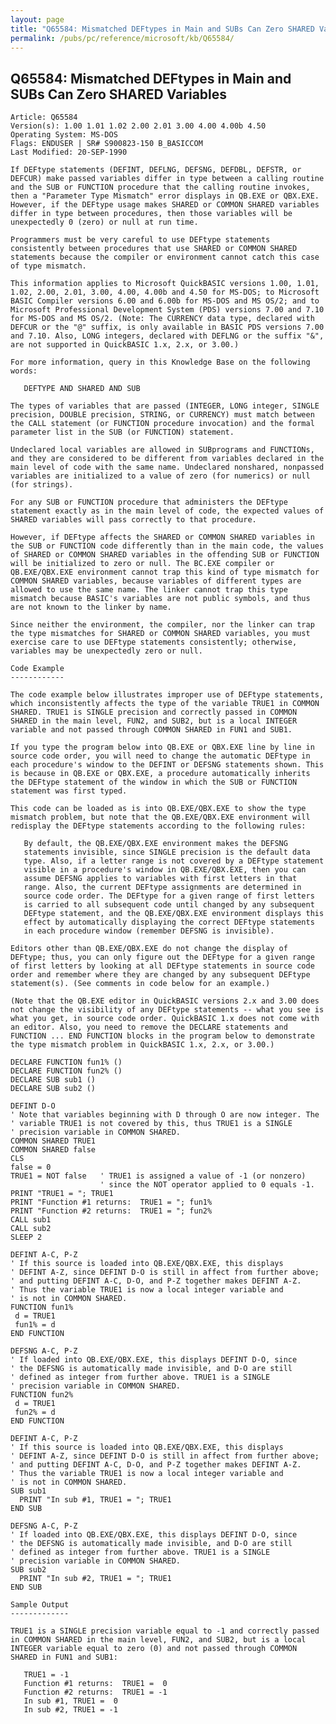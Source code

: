 ```yaml
---
layout: page
title: "Q65584: Mismatched DEFtypes in Main and SUBs Can Zero SHARED Variables"
permalink: /pubs/pc/reference/microsoft/kb/Q65584/
---
```


## Q65584: Mismatched DEFtypes in Main and SUBs Can Zero SHARED Variables

	Article: Q65584
	Version(s): 1.00 1.01 1.02 2.00 2.01 3.00 4.00 4.00b 4.50
	Operating System: MS-DOS
	Flags: ENDUSER | SR# S900823-150 B_BASICCOM
	Last Modified: 20-SEP-1990
	
	If DEFtype statements (DEFINT, DEFLNG, DEFSNG, DEFDBL, DEFSTR, or
	DEFCUR) make passed variables differ in type between a calling routine
	and the SUB or FUNCTION procedure that the calling routine invokes,
	then a "Parameter Type Mismatch" error displays in QB.EXE or QBX.EXE.
	However, if the DEFtype usage makes SHARED or COMMON SHARED variables
	differ in type between procedures, then those variables will be
	unexpectedly 0 (zero) or null at run time.
	
	Programmers must be very careful to use DEFtype statements
	consistently between procedures that use SHARED or COMMON SHARED
	statements because the compiler or environment cannot catch this case
	of type mismatch.
	
	This information applies to Microsoft QuickBASIC versions 1.00, 1.01,
	1.02, 2.00, 2.01, 3.00, 4.00, 4.00b and 4.50 for MS-DOS; to Microsoft
	BASIC Compiler versions 6.00 and 6.00b for MS-DOS and MS OS/2; and to
	Microsoft Professional Development System (PDS) versions 7.00 and 7.10
	for MS-DOS and MS OS/2. (Note: The CURRENCY data type, declared with
	DEFCUR or the "@" suffix, is only available in BASIC PDS versions 7.00
	and 7.10. Also, LONG integers, declared with DEFLNG or the suffix "&",
	are not supported in QuickBASIC 1.x, 2.x, or 3.00.)
	
	For more information, query in this Knowledge Base on the following
	words:
	
	   DEFTYPE AND SHARED AND SUB
	
	The types of variables that are passed (INTEGER, LONG integer, SINGLE
	precision, DOUBLE precision, STRING, or CURRENCY) must match between
	the CALL statement (or FUNCTION procedure invocation) and the formal
	parameter list in the SUB (or FUNCTION) statement.
	
	Undeclared local variables are allowed in SUBprograms and FUNCTIONs,
	and they are considered to be different from variables declared in the
	main level of code with the same name. Undeclared nonshared, nonpassed
	variables are initialized to a value of zero (for numerics) or null
	(for strings).
	
	For any SUB or FUNCTION procedure that administers the DEFtype
	statement exactly as in the main level of code, the expected values of
	SHARED variables will pass correctly to that procedure.
	
	However, if DEFtype affects the SHARED or COMMON SHARED variables in
	the SUB or FUNCTION code differently than in the main code, the values
	of SHARED or COMMON SHARED variables in the offending SUB or FUNCTION
	will be initialized to zero or null. The BC.EXE compiler or
	QB.EXE/QBX.EXE environment cannot trap this kind of type mismatch for
	COMMON SHARED variables, because variables of different types are
	allowed to use the same name. The linker cannot trap this type
	mismatch because BASIC's variables are not public symbols, and thus
	are not known to the linker by name.
	
	Since neither the environment, the compiler, nor the linker can trap
	the type mismatches for SHARED or COMMON SHARED variables, you must
	exercise care to use DEFtype statements consistently; otherwise,
	variables may be unexpectedly zero or null.
	
	Code Example
	------------
	
	The code example below illustrates improper use of DEFtype statements,
	which inconsistently affects the type of the variable TRUE1 in COMMON
	SHARED. TRUE1 is SINGLE precision and correctly passed in COMMON
	SHARED in the main level, FUN2, and SUB2, but is a local INTEGER
	variable and not passed through COMMON SHARED in FUN1 and SUB1.
	
	If you type the program below into QB.EXE or QBX.EXE line by line in
	source code order, you will need to change the automatic DEFtype in
	each procedure's window to the DEFINT or DEFSNG statements shown. This
	is because in QB.EXE or QBX.EXE, a procedure automatically inherits
	the DEFtype statement of the window in which the SUB or FUNCTION
	statement was first typed.
	
	This code can be loaded as is into QB.EXE/QBX.EXE to show the type
	mismatch problem, but note that the QB.EXE/QBX.EXE environment will
	redisplay the DEFtype statements according to the following rules:
	
	   By default, the QB.EXE/QBX.EXE environment makes the DEFSNG
	   statements invisible, since SINGLE precision is the default data
	   type. Also, if a letter range is not covered by a DEFtype statement
	   visible in a procedure's window in QB.EXE/QBX.EXE, then you can
	   assume DEFSNG applies to variables with first letters in that
	   range. Also, the current DEFtype assignments are determined in
	   source code order. The DEFtype for a given range of first letters
	   is carried to all subsequent code until changed by any subsequent
	   DEFtype statement, and the QB.EXE/QBX.EXE environment displays this
	   effect by automatically displaying the correct DEFtype statements
	   in each procedure window (remember DEFSNG is invisible).
	
	Editors other than QB.EXE/QBX.EXE do not change the display of
	DEFtype; thus, you can only figure out the DEFtype for a given range
	of first letters by looking at all DEFtype statements in source code
	order and remember where they are changed by any subsequent DEFtype
	statement(s). (See comments in code below for an example.)
	
	(Note that the QB.EXE editor in QuickBASIC versions 2.x and 3.00 does
	not change the visibility of any DEFtype statements -- what you see is
	what you get, in source code order. QuickBASIC 1.x does not come with
	an editor. Also, you need to remove the DECLARE statements and
	FUNCTION ... END FUNCTION blocks in the program below to demonstrate
	the type mismatch problem in QuickBASIC 1.x, 2.x, or 3.00.)
	
	DECLARE FUNCTION fun1% ()
	DECLARE FUNCTION fun2% ()
	DECLARE SUB sub1 ()
	DECLARE SUB sub2 ()
	
	DEFINT D-O
	' Note that variables beginning with D through O are now integer. The
	' variable TRUE1 is not covered by this, thus TRUE1 is a SINGLE
	' precision variable in COMMON SHARED.
	COMMON SHARED TRUE1
	COMMON SHARED false
	CLS
	false = 0
	TRUE1 = NOT false   ' TRUE1 is assigned a value of -1 (or nonzero)
	                    ' since the NOT operator applied to 0 equals -1.
	PRINT "TRUE1 = "; TRUE1
	PRINT "Function #1 returns:  TRUE1 = "; fun1%
	PRINT "Function #2 returns:  TRUE1 = "; fun2%
	CALL sub1
	CALL sub2
	SLEEP 2
	
	DEFINT A-C, P-Z
	' If this source is loaded into QB.EXE/QBX.EXE, this displays
	' DEFINT A-Z, since DEFINT D-O is still in affect from further above;
	' and putting DEFINT A-C, D-O, and P-Z together makes DEFINT A-Z.
	' Thus the variable TRUE1 is now a local integer variable and
	' is not in COMMON SHARED.
	FUNCTION fun1%
	 d = TRUE1
	 fun1% = d
	END FUNCTION
	
	DEFSNG A-C, P-Z
	' If loaded into QB.EXE/QBX.EXE, this displays DEFINT D-O, since
	' the DEFSNG is automatically made invisible, and D-O are still
	' defined as integer from further above. TRUE1 is a SINGLE
	' precision variable in COMMON SHARED.
	FUNCTION fun2%
	 d = TRUE1
	 fun2% = d
	END FUNCTION
	
	DEFINT A-C, P-Z
	' If this source is loaded into QB.EXE/QBX.EXE, this displays
	' DEFINT A-Z, since DEFINT D-O is still in affect from further above;
	' and putting DEFINT A-C, D-O, and P-Z together makes DEFINT A-Z.
	' Thus the variable TRUE1 is now a local integer variable and
	' is not in COMMON SHARED.
	SUB sub1
	  PRINT "In sub #1, TRUE1 = "; TRUE1
	END SUB
	
	DEFSNG A-C, P-Z
	' If loaded into QB.EXE/QBX.EXE, this displays DEFINT D-O, since
	' the DEFSNG is automatically made invisible, and D-O are still
	' defined as integer from further above. TRUE1 is a SINGLE
	' precision variable in COMMON SHARED.
	SUB sub2
	  PRINT "In sub #2, TRUE1 = "; TRUE1
	END SUB
	
	Sample Output
	-------------
	
	TRUE1 is a SINGLE precision variable equal to -1 and correctly passed
	in COMMON SHARED in the main level, FUN2, and SUB2, but is a local
	INTEGER variable equal to zero (0) and not passed through COMMON
	SHARED in FUN1 and SUB1:
	
	   TRUE1 = -1
	   Function #1 returns:  TRUE1 =  0
	   Function #2 returns:  TRUE1 = -1
	   In sub #1, TRUE1 =  0
	   In sub #2, TRUE1 = -1
